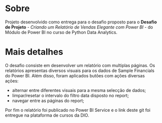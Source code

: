 # Sobre

Projeto desenvolvido como entrega para o desafio proposto para o **Desafio de Projeto** - _Criando um Relatório de Vendas Elegante com Power BI_ - do Módulo de Power BI no curso de Python Data Analytics.

# Mais detalhes
O desafio consiste em desenvolver um relatório com multiplas páginas. Os relatórios apresentas diversos visuais para os dados de Sample Financials do Power BI. Além disso, foram aplicados butões com ações diversas ações:
- alternar entre diferentes visuais para a mesma selecção de dados;
- limpar/resetar o intervalo do filtro data disposto no report;
- navegar entre as páginas do report;

Por fim o relatório foi publicado no Power BI Service e o link deste git foi entregue na plataforma de cursos da DIO.
